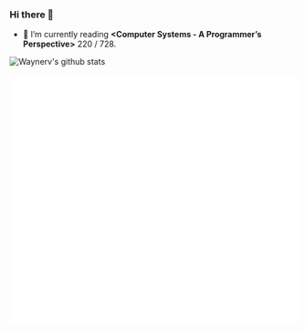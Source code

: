 ### Hi there 👋

- 🌱 I’m currently reading **<Computer Systems - A Programmer’s Perspective>** 220 / 728.

<!--
**waynerv/waynerv** is a ✨ _special_ ✨ repository because its `README.md` (this file) appears on your GitHub profile.

Here are some ideas to get you started:

- 🔭 I’m currently working on ...
- 🌱 I’m currently learning ...
- 👯 I’m looking to collaborate on ...
- 🤔 I’m looking for help with ...
- 💬 Ask me about ...
- 📫 How to reach me: ...
- 😄 Pronouns: ...
- ⚡ Fun fact: ...
- 👷 每晚11点左右会在B站直播做leetcode（新手），欢迎组队或监督。直播间地址：http://live.bilibili.com/23045251
-->

![Waynerv's github stats](https://github-readme-stats.vercel.app/api?username=waynerv&show_icons=true)

![Metrics](https://github.com/waynerv/waynerv/blob/master/github-metrics.svg)
